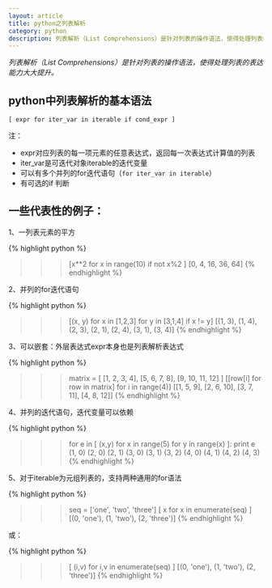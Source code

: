 ```yaml
---
layout: article
title: python之列表解析
category: python
description: 列表解析（List Comprehensions）是针对列表的操作语法，使得处理列表的表达能力大大提升。
---
```

*列表解析（List Comprehensions）是针对列表的操作语法，使得处理列表的表达能力大大提升。*
 
## python中列表解析的基本语法

`[ expr for iter_var in iterable if cond_expr ]`
 
注：

- expr对应列表的每一项元素的任意表达式，返回每一次表达式计算值的列表
- iter_var是可迭代对象iterable的迭代变量
- 可以有多个并列的for迭代语句（`for iter_var in iterable`）
- 有可选的if 判断
 

## 一些代表性的例子：
 
1、一列表元素的平方

{% highlight python %}
>>> [x**2 for x in range(10) if not x%2 ]
[0, 4, 16, 36, 64]
{% endhighlight %}
 
2、并列的for迭代语句

{% highlight python %}
>>> [(x, y) for x in [1,2,3] for y in [3,1,4] if x != y]
[(1, 3), (1, 4), (2, 3), (2, 1), (2, 4), (3, 1), (3, 4)]
{% endhighlight %}


3、可以嵌套：外层表达式expr本身也是列表解析表达式

{% highlight python %}
>>> matrix = [ [1, 2, 3, 4], [5, 6, 7, 8], [9, 10, 11, 12] ]
>>> [[row[i] for row in matrix] for i in range(4)]
[[1, 5, 9], [2, 6, 10], [3, 7, 11], [4, 8, 12]]
{% endhighlight %}
 
4、并列的迭代语句，迭代变量可以依赖

{% highlight python %}
>>> for e in [ (x,y) for x in range(5) for y in range(x) ]:
        print e
(1, 0)
(2, 0)
(2, 1)
(3, 0)
(3, 1)
(3, 2)
(4, 0)
(4, 1)
(4, 2)
(4, 3)
{% endhighlight %}

5、对于iterable为元组列表的，支持两种通用的for语法

{% highlight python %}
>>> seq = ['one', 'two', 'three']
>>> [ x for x in enumerate(seq) ]
[(0, 'one'), (1, 'two'), (2, 'three')]
{% endhighlight %}

或：

{% highlight python %}
>>> [ (i,v) for i,v in enumerate(seq) ]
[(0, 'one'), (1, 'two'), (2, 'three')]
{% endhighlight %}